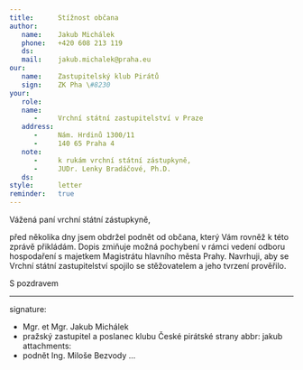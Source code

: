 ```yaml
---
title:      Stížnost občana
author:
   name:    Jakub Michálek
   phone:   +420 608 213 119
   ds:      
   mail:    jakub.michalek@praha.eu
our:
   name:    Zastupitelský klub Pirátů
   sign:    ZK Pha \#8230
your:
   role:    
   name:    
      -     Vrchní státní zastupitelství v Praze
   address:
      -     Nám. Hrdinů 1300/11
      -     140 65 Praha 4
   note:
      -     k rukám vrchní státní zástupkyně,
      -     JUDr. Lenky Bradáčové, Ph.D. 
   ds:      
style:      letter
reminder:   true
---
```


Vážená paní vrchní státní zástupkyně,

před několika dny jsem obdržel podnět od občana, který Vám rovněž k této zprávě přikládám. Dopis zmiňuje možná pochybení v rámci vedení odboru hospodaření s majetkem Magistrátu hlavního města Prahy. Navrhuji, aby se Vrchní státní zastupitelství spojilo se stěžovatelem a jeho tvrzení prověřilo. 

S pozdravem

---
signature: 
  - Mgr. et Mgr. Jakub Michálek
  - pražský zastupitel a poslanec klubu České pirátské strany
abbr:       jakub
attachments:
  - podnět Ing. Miloše Bezvody 
...
